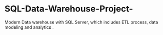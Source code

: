# SQL-Data-Warehouse-Project-
Modern Data warehouse with SQL Server, which includes ETL process, data modeling and analytics .
